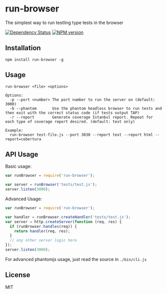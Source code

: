 # run-browser

The simplest way to run testling type tests in the browser

[![Dependency Status](https://img.shields.io/gemnasium/ForbesLindesay/run-browser.svg)](https://gemnasium.com/ForbesLindesay/run-browser)
[![NPM version](https://img.shields.io/npm/v/run-browser.svg)](http://badge.fury.io/js/run-browser)

## Installation

    npm install run-browser -g


## Usage

    run-browser <file> <options>

    Options:
      -p --port <number> The port number to run the server on (default: 3000)
      -b --phantom       Use the phantom headless browser to run tests and then exit with the correct status code (if tests output TAP)
      -r --report        Generate coverage Istanbul report. Repeat for each type of coverage report desired. (default: text only)

    Example:
      run-browser test-file.js --port 3030 --report text --report html --report=cobertura

## API Usage

Basic usage:

```js
var runBrowser = require('run-browser');

var server = runBrowser('tests/test.js');
server.listen(3000);
```

Advanced Usage:

```js
var runBrowser = require('run-browser');

var handler = runBrowser.createHandler('tests/test.js');
var server = http.createServer(function (req, res) {
  if (runBrowser.handles(req)) {
    return handler(req, res);
  }
  // any other server logic here
});
server.listen(3000);
```

For advanced phantomjs usage, just read the source in `./bin/cli.js`

## License

  MIT
